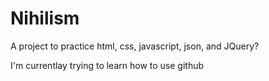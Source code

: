 # Nihilism
A project to practice html, css, javascript, json, and JQuery?

I'm currentlay trying to learn how to use github
